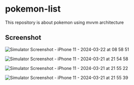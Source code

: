 # pokemon-list
This repository is about pokemon using mvvm architecture
## Screenshot
![Simulator Screenshot - iPhone 11 - 2024-03-22 at 08 58 51](https://github.com/pacakman/pokemon-list/assets/9367244/64d8b11e-7f16-48d9-976a-050dab1e24d3)

![Simulator Screenshot - iPhone 11 - 2024-03-21 at 21 54 58](https://github.com/pacakman/pokemon-list/assets/9367244/29036c87-8ae5-4a42-a264-0a4ef93f2e79)

![Simulator Screenshot - iPhone 11 - 2024-03-21 at 21 55 22](https://github.com/pacakman/pokemon-list/assets/9367244/f97c9f7a-44e4-4e79-b4c1-58e429803d5c)

![Simulator Screenshot - iPhone 11 - 2024-03-21 at 21 55 39](https://github.com/pacakman/pokemon-list/assets/9367244/bfa08860-1c31-49bf-a91f-fd8ce5c75a93)


